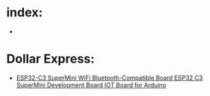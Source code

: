 # index:
- 

# Dollar Express:
- [ESP32-C3 SuperMini WiFi Bluetooth-Compatible Board ESP32 C3 SuperMini Development Board IOT Board for Arduino](https://www.aliexpress.com/ssr/300000512/BundleDeals2?spm=a2g0o.productlist.main.1.518915ceD82kKD&productIds=1005007171129437:12000039691781246&pha_manifest=ssr&_immersiveMode=true&disableNav=YES&sourceName=SEARCHProduct&utparam-url=scene%3Asearch%7Cquery_from%3A)
